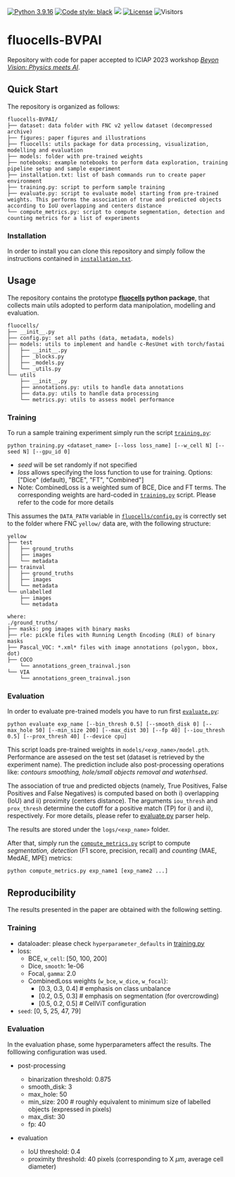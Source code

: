 
[![Python 3.9.16](https://img.shields.io/badge/python-3.9.16-blue.svg)](https://www.python.org/downloads/release/python-3916/)
[![Code style: black](https://img.shields.io/badge/code%20style-black-000000.svg)](https://github.com/psf/black)
<img src="https://img.shields.io/badge/PyTorch-EE4C2C?style=flat-square&logo=Pytorch&logoColor=white"/></a>
[![License](https://img.shields.io/badge/License-Apache_2.0-blue.svg)](https://opensource.org/licenses/Apache-2.0)
![Visitors](https://api.visitorbadge.io/api/visitors?path=https%3A%2F%2Fgithub.com%2Fclissa%2Ffluocells-BVPAI&countColor=%23263759)

# fluocells-BVPAI
Repository with code for paper accepted to ICIAP 2023 workshop [_Beyon Vision: Physics meets AI_](https://physicsmeetsai.github.io/beyond-vision/).

## Quick Start

The repository is organized as follows:

```
fluocells-BVPAI/
├── dataset: data folder with FNC v2 yellow dataset (decompressed archive)
├── figures: paper figures and illustrations
├── fluocells: utils package for data processing, visualization, modelling and evaluation
├── models: folder with pre-trained weights
├── notebooks: example notebooks to perform data exploration, training pipeline setup and sample experiment
├── installation.txt: list of bash commands run to create paper environment
├── training.py: script to perform sample training
├── evaluate.py: script to evaluate model starting from pre-trained weights. This performs the association of true and predicted objects according to IoU overlapping and centers distance
└── compute_metrics.py: script to compute segmentation, detection and counting metrics for a list of experiments
```

### Installation

In order to install you can clone this repository and simply follow the instructions contained in [`installation.txt`](installation.txt).


## Usage

The repository contains the prototype **[fluocells](fluocells/) python package**, that collects main utils adopted to perform data manipolation, modelling and evaluation.

```
fluocells/
├── __init__.py
├── config.py: set all paths (data, metadata, models)
├── models: utils to implement and handle c-ResUnet with torch/fastai
│   ├── __init__.py
│   ├── _blocks.py
│   ├── _models.py
│   └── _utils.py
└── utils
    ├── __init__.py
    ├── annotations.py: utils to handle data annotations
    ├── data.py: utils to handle data processing
    └── metrics.py: utils to assess model performance
```

### Training
To run a sample training experiment simply run the script [`training.py`](training.py):

```
python training.py <dataset_name> [--loss loss_name] [--w_cell N] [--seed N] [--gpu_id 0]
```
- *seed* will be set randomly if not specified
- *loss* allows specifying the loss function to use for training. Options: ["Dice" (default), "BCE", "FT", "Combined"]
- Note: CombinedLoss is a weighted sum of BCE, Dice and FT terms. The corresponding weights are hard-coded in [`training.py`](training.py) script. Please refer to the code for more details


This assumes the `DATA_PATH` variable in [`fluocells/config.py`](fluocells/config.py) is correctly set to the folder where FNC `yellow/` data are, with the following structure:

```
yellow
├── test
│   ├── ground_truths
│   ├── images
│   └── metadata
├── trainval
│   ├── ground_truths
│   ├── images
│   └── metadata
└── unlabelled
    ├── images
    └── metadata

where:
./ground_truths/
├── masks: png images with binary masks
├── rle: pickle files with Running Length Encoding (RLE) of binary masks
├── Pascal_VOC: *.xml* files with image annotations (polygon, bbox, dot)
├── COCO
    └── annotations_green_trainval.json
└── VIA
    └── annotations_green_trainval.json
```

### Evaluation
In order to evaluate pre-trained models you have to run first [`evaluate.py`](evaluate.py):

```
python evaluate exp_name [--bin_thresh 0.5] [--smooth_disk 0] [--max_hole 50] [--min_size 200] [--max_dist 30] [--fp 40] [--iou_thresh 0.5] [--prox_thresh 40] [--device cpu]
```

This script loads pre-trained weights in `models/<exp_name>/model.pth`.
Performance are assesed on the test set (dataset is retrieved by the experiment name). 
The prediction include also post-processing operations like: *contours smoothing, hole/small objects removal and waterhsed*. 

The association of true and predicted objects (namely, True Positives, False Positives and False Negatives) is computed based on both i) overlapping (IoU) and ii) proximity (centers distance).
The arguments `iou_thresh` and `prox_thresh` determine the cutoff for a positive match (TP) for i) and ii), respectively.
For more details, please refer to [evaluate.py](evaluate.py) parser help.

The results are stored under the `logs/<exp_name>` folder.

After that, simply run the [`compute_metrics.py`](compute_metrics.py) script to compute *segmentation, detection* (F1 score, precision, recall) and *counting* (MAE, MedAE, MPE) metrics:

```
python compute_metrics.py exp_name1 [exp_name2 ...]
```

## Reproducibility

The results presented in the paper are obtained with the following setting.

### Training

- dataloader: please check `hyperparameter_defaults` in [training.py](training.py) 
- loss:
    - BCE, `w_cell`: [50, 100, 200]
    - Dice, `smooth`: 1e-06
    - Focal, `gamma`: 2.0
    - CombinedLoss weights (`w_bce`, `w_dice`, `w_focal`): 
        - [0.3, 0.3, 0.4] # emphasis on class unbalance
        - [0.2, 0.5, 0.3] # emphasis on segmentation (for overcrowding)
        - [0.5, 0.2, 0.5] # CellViT configuration
- `seed`: [0, 5, 25, 47, 79]

### Evaluation

In the evaluation phase, some hyperparameters affect the results. The folllowing configuration was used.

- post-processing
    - binarization threshold: 0.875
    - smooth_disk: 3
    - max_hole: 50
    - min_size: 200 # roughly equivalent to minimum size of labelled objects (expressed in pixels)
    - max_dist: 30
    - fp: 40

- evaluation
    - IoU threshold: 0.4
    - proximity threshold: 40 pixels (corresponding to X $\mu m$, average cell diameter)

